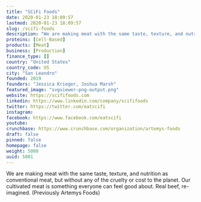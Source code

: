 ```yaml
---
title: "SCiFi Foods"
date: 2020-01-23 18:09:57
lastmod: 2020-01-23 18:09:57
slug: /scifi-foods
description: "We are making meat with the same taste, texture, and nutrition as conventional meat, but without any of the cruelty or cost to the planet. Our cultivated meat is something everyone can feel good about. Real beef, re-imagined. (Previously Artemys Foods)"
proteins: [Cell-Based]
products: [Meat]
business: [Production]
finance_type: []
country: "United States"
country_code: US
city: "San Leandro"
founded: 2019
founders: "Jessica Krieger, Joshua Marsh"
featured_image: "svgviewer-png-output.png"
website: https://scififoods.com
linkedin: https://www.linkedin.com/company/scififoods
twitter: https://twitter.com/eatscifi
instagram: 
facebook: https://www.facebook.com/eatscifi
youtube: 
crunchbase: https://www.crunchbase.com/organization/artemys-foods
draft: false
pinned: false
homepage: false
weight: 5000
uuid: 5801
---
```

We are making meat with the same taste, texture, and nutrition as conventional meat, but without any of the cruelty or cost to the planet. Our cultivated meat is something everyone can feel good about. Real beef, re-imagined. (Previously Artemys Foods)

